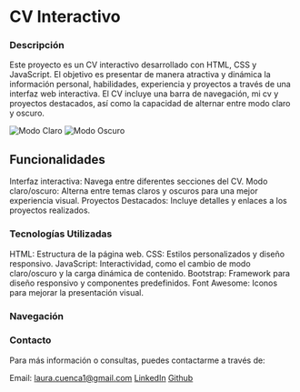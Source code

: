 # CV Interactivo
### Descripción
Este proyecto es un CV interactivo desarrollado con HTML, CSS y JavaScript. El objetivo es presentar de manera atractiva y dinámica la información personal, habilidades, experiencia y proyectos a través de una interfaz web interactiva. El CV incluye una barra de navegación, mi cv y proyectos destacados, así como la capacidad de alternar entre modo claro y oscuro.

![Modo Claro](https://github.com/user-attachments/assets/49ae05a0-c6b6-46ec-a863-cfea87fd72d8)
![Modo Oscuro](https://github.com/user-attachments/assets/68f29198-1fce-4e81-b119-3ddbadfefbff)

## Funcionalidades
Interfaz interactiva: Navega entre diferentes secciones del CV.
Modo claro/oscuro: Alterna entre temas claros y oscuros para una mejor experiencia visual.
Proyectos Destacados: Incluye detalles y enlaces a los proyectos realizados.

### Tecnologías Utilizadas
HTML: Estructura de la página web.
CSS: Estilos personalizados y diseño responsivo.
JavaScript: Interactividad, como el cambio de modo claro/oscuro y la carga dinámica de contenido.
Bootstrap: Framework para diseño responsivo y componentes predefinidos.
Font Awesome: Iconos para mejorar la presentación visual.

### Navegación


### Contacto
Para más información o consultas, puedes contactarme a través de:

Email: laura.cuenca1@gmail.com
[LinkedIn](https://www.linkedin.com/in/laura-cuenca-/)
[Github](https://github.com/LauraCuenca)
